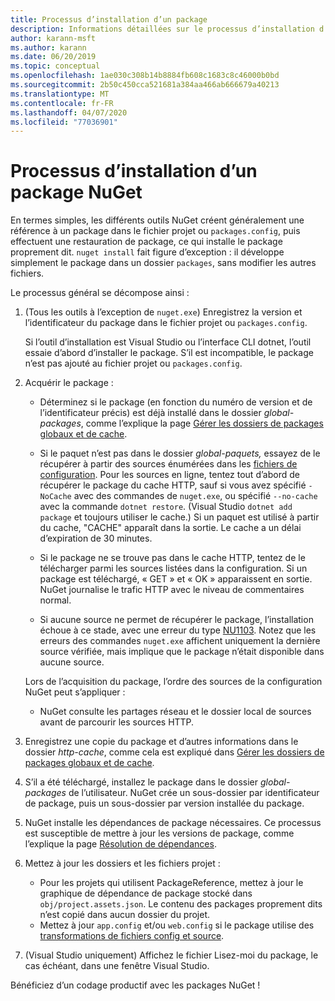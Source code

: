 ```yaml
---
title: Processus d’installation d’un package
description: Informations détaillées sur le processus d’installation d’un package
author: karann-msft
ms.author: karann
ms.date: 06/20/2019
ms.topic: conceptual
ms.openlocfilehash: 1ae030c308b14b8884fb608c1683c8c46000b0bd
ms.sourcegitcommit: 2b50c450cca521681a384aa466ab666679a40213
ms.translationtype: MT
ms.contentlocale: fr-FR
ms.lasthandoff: 04/07/2020
ms.locfileid: "77036901"
---
```

# <a name="what-happens-when-a-nuget-package-is-installed"></a>Processus d’installation d’un package NuGet

En termes simples, les différents outils NuGet créent généralement une référence à un package dans le fichier projet ou `packages.config`, puis effectuent une restauration de package, ce qui installe le package proprement dit. `nuget install` fait figure d’exception : il développe simplement le package dans un dossier `packages`, sans modifier les autres fichiers.

Le processus général se décompose ainsi :

1. (Tous les outils à l’exception de `nuget.exe`) Enregistrez la version et l’identificateur du package dans le fichier projet ou `packages.config`.

   Si l’outil d’installation est Visual Studio ou l’interface CLI dotnet, l’outil essaie d’abord d’installer le package. S’il est incompatible, le package n’est pas ajouté au fichier projet ou `packages.config`.

2. Acquérir le package :
   - Déterminez si le package (en fonction du numéro de version et de l’identificateur précis) est déjà installé dans le dossier *global-packages*, comme l’explique la page [Gérer les dossiers de packages globaux et de cache](../consume-packages/managing-the-global-packages-and-cache-folders.md).

   - Si le paquet n’est pas dans le dossier *global-paquets,* essayez de le récupérer à partir des sources énumérées dans les [fichiers de configuration](../consume-packages/Configuring-NuGet-Behavior.md). Pour les sources en ligne, tentez tout d’abord de récupérer le package du cache HTTP, sauf si vous avez spécifié `-NoCache` avec des commandes de `nuget.exe`, ou spécifié `--no-cache` avec la commande `dotnet restore`. (Visual Studio `dotnet add package` et toujours utiliser le cache.) Si un paquet est utilisé à partir du cache, "CACHE" apparaît dans la sortie. Le cache a un délai d’expiration de 30 minutes.

   - Si le package ne se trouve pas dans le cache HTTP, tentez de le télécharger parmi les sources listées dans la configuration. Si un package est téléchargé, « GET » et « OK » apparaissent en sortie. NuGet journalise le trafic HTTP avec le niveau de commentaires normal.

   - Si aucune source ne permet de récupérer le package, l’installation échoue à ce stade, avec une erreur du type [NU1103](../reference/errors-and-warnings/NU1103.md). Notez que les erreurs des commandes `nuget.exe` affichent uniquement la dernière source vérifiée, mais implique que le package n’était disponible dans aucune source.

   Lors de l’acquisition du package, l’ordre des sources de la configuration NuGet peut s’appliquer :

   - NuGet consulte les partages réseau et le dossier local de sources avant de parcourir les sources HTTP.

3. Enregistrez une copie du package et d’autres informations dans le dossier *http-cache*, comme cela est expliqué dans [Gérer les dossiers de packages globaux et de cache](../consume-packages/managing-the-global-packages-and-cache-folders.md).

4. S’il a été téléchargé, installez le package dans le dossier *global-packages* de l’utilisateur. NuGet crée un sous-dossier par identificateur de package, puis un sous-dossier par version installée du package.

5. NuGet installe les dépendances de package nécessaires. Ce processus est susceptible de mettre à jour les versions de package, comme l’explique la page [Résolution de dépendances](../concepts/dependency-resolution.md).

6. Mettez à jour les dossiers et les fichiers projet :

    - Pour les projets qui utilisent PackageReference, mettez à jour le graphique de dépendance de package stocké dans `obj/project.assets.json`. Le contenu des packages proprement dits n’est copié dans aucun dossier du projet.
    - Mettez à jour `app.config` et/ou `web.config` si le package utilise des [transformations de fichiers config et source](../create-packages/source-and-config-file-transformations.md).

7. (Visual Studio uniquement) Affichez le fichier Lisez-moi du package, le cas échéant, dans une fenêtre Visual Studio.

Bénéficiez d’un codage productif avec les packages NuGet !

